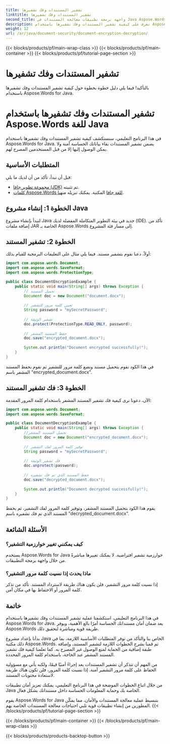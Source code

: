 ```yaml
---
title: تشفير المستندات وفك تشفيرها
linktitle: تشفير المستندات وفك تشفيرها
second_title: واجهة برمجة تطبيقات معالجة المستندات في Java Aspose.Words
description: تعرف على كيفية تشفير المستندات وفك تشفيرها باستخدام Aspose.Words for Java. قم بتأمين بياناتك بكفاءة من خلال الإرشادات خطوة بخطوة وأمثلة التعليمات البرمجية المصدرية.
weight: 12
url: /ar/java/document-security/document-encryption-decryption/
---
```


{{< blocks/products/pf/main-wrap-class >}}
{{< blocks/products/pf/main-container >}}
{{< blocks/products/pf/tutorial-page-section >}}

# تشفير المستندات وفك تشفيرها

بالتأكيد! فيما يلي دليل خطوة بخطوة حول كيفية تشفير المستندات وفك تشفيرها باستخدام Aspose.Words for Java.

# تشفير المستندات وفك تشفيرها باستخدام Aspose.Words للغة Java

في هذا البرنامج التعليمي، سنستكشف كيفية تشفير المستندات وفك تشفيرها باستخدام Aspose.Words for Java. يضمن تشفير المستندات بقاء بياناتك الحساسة آمنة ولا يمكن الوصول إليها إلا من قبل المستخدمين المصرح لهم.

## المتطلبات الأساسية

قبل أن نبدأ، تأكد من أن لديك ما يلي:

- [مجموعة تطوير جافا (JDK)](https://www.oracle.com/java/technologies/javase-downloads.html) تم تثبيته.
- [كلمات Aspose.Words للغة جافا](https://products.aspose.com/words/java) المكتبة. يمكنك تنزيله من[هنا](https://downloads.aspose.com/words/java).

## الخطوة 1: إنشاء مشروع Java

لنبدأ بإنشاء مشروع Java جديد في بيئة التطوير المتكاملة المفضلة لديك (IDE). تأكد من إضافة ملفات JAR الخاصة بـ Aspose.Words إلى مسار فئة المشروع.

## الخطوة 2: تشفير المستند

أولاً، دعنا نقوم بتشفير مستند. فيما يلي مثال على التعليمات البرمجية للقيام بذلك:

```java
import com.aspose.words.Document;
import com.aspose.words.SaveFormat;
import com.aspose.words.ProtectionType;

public class DocumentEncryptionExample {
    public static void main(String[] args) throws Exception {
        // تحميل المستند
        Document doc = new Document("document.docx");
        
        // تعيين كلمة مرور للتشفير
        String password = "mySecretPassword";
        
        // تشفير الوثيقة
        doc.protect(ProtectionType.READ_ONLY, password);
        
        // حفظ المستند المشفر
        doc.save("encrypted_document.docx");
        
        System.out.println("Document encrypted successfully!");
    }
}
```

في هذا الكود نقوم بتحميل مستند ونضع كلمة مرور للتشفير ثم نقوم بحفظ المستند المشفر باسم "encrypted_document.docx".

## الخطوة 3: فك تشفير المستند

الآن، دعونا نرى كيفية فك تشفير المستند المشفر باستخدام كلمة المرور المقدمة:

```java
import com.aspose.words.Document;
import com.aspose.words.SaveFormat;

public class DocumentDecryptionExample {
    public static void main(String[] args) throws Exception {
        //تحميل المستند المشفر
        Document doc = new Document("encrypted_document.docx");
        
        // توفير كلمة المرور لفك التشفير
        String password = "mySecretPassword";
        
        // فك تشفير الوثيقة
        doc.unprotect(password);
        
        // حفظ المستند الذي تم فك تشفيره
        doc.save("decrypted_document.docx");
        
        System.out.println("Document decrypted successfully!");
    }
}
```

يقوم هذا الكود بتحميل المستند المشفر، وتوفير كلمة المرور لفك التشفير، ثم يحفظ المستند الذي تم فك تشفيره باسم "decrypted_document.docx".

## الأسئلة الشائعة

### كيف يمكنني تغيير خوارزمية التشفير؟
يستخدم Aspose.Words for Java خوارزمية تشفير افتراضية. لا يمكنك تغييرها مباشرةً من خلال واجهة برمجة التطبيقات.

### ماذا يحدث إذا نسيت كلمة مرور التشفير؟
إذا نسيت كلمة مرور التشفير، فلن يكون هناك طريقة لاسترداد المستند. تأكد من تذكر كلمة المرور أو الاحتفاظ بها في مكان آمن.

## خاتمة

في هذا البرنامج التعليمي، استكشفنا عملية تشفير المستندات وفك تشفيرها باستخدام Aspose.Words for Java. يعد ضمان أمان مستنداتك الحساسة أمرًا بالغ الأهمية، ويوفر Aspose.Words طريقة قوية ومباشرة لتحقيق ذلك.

بدأنا بإعداد مشروع Java الخاص بنا والتأكد من توفر المتطلبات الأساسية اللازمة، بما في ذلك مكتبة Aspose.Words. ثم قمنا بشرح الخطوات اللازمة لتشفير المستند، وإضافة طبقة إضافية من الحماية لمنع الوصول غير المصرح به. كما تعلمنا كيفية فك تشفير المستند المشفر عند الحاجة، باستخدام كلمة المرور المحددة.

من المهم أن تتذكر أن تشفير المستندات يعد إجراءً أمنيًا قيمًا، ولكنه يأتي مع مسؤولية الحفاظ على كلمة مرور التشفير آمنة. إذا نسيت كلمة المرور، فلن تكون هناك طريقة لاستعادة محتويات المستند.

من خلال اتباع الخطوات الموضحة في هذا البرنامج التعليمي، يمكنك تعزيز أمان تطبيقات Java الخاصة بك وحماية المعلومات الحساسة داخل مستنداتك بشكل فعال.

يقوم Aspose.Words for Java بتبسيط عملية معالجة المستندات والأمان، مما يمكّن المطورين من إنشاء تطبيقات قوية تلبي احتياجات معالجة المستندات الخاصة بهم.
{{< /blocks/products/pf/tutorial-page-section >}}

{{< /blocks/products/pf/main-container >}}
{{< /blocks/products/pf/main-wrap-class >}}

{{< blocks/products/products-backtop-button >}}
